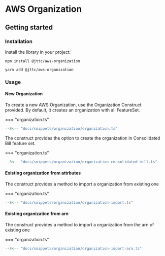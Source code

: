 # AWS Organization

## Getting started

### Installation

Install the library in your project:

```shell
npm install @jttc/aws-organization
```
```shell
yarn add @jttc/aws-organization
```

### Usage

#### New Organization

To create a new AWS Organization, use the Organization Construct provided. By default, it creates an organization with all FeatureSet.

=== "organization.ts"

  ```typescript linenums="1" hl_lines="2 8"
  --8<-- "docs/snippets/organization/organization.ts"
  ```

The construct provides the option to create the organization in Consolidated Bill feature set.

=== "organization.ts"

  ```typescript linenums="1" hl_lines="9"
  --8<-- "docs/snippets/organization/organization-consolidated-bill.ts"
  ```

#### Existing organization from attrbutes

The construct provides a method to import a organization from existing one

=== "organization.ts"

  ```typescript linenums="1" hl_lines="8-17"
  --8<-- "docs/snippets/organization/organization-import.ts"
  ```

#### Existing organization from arn

The construct provides a method to import a organization from the arn of existing one

=== "organization.ts"

  ```typescript linenums="1" hl_lines="8-17"
  --8<-- "docs/snippets/organization/organization-import-arn.ts"
  ```